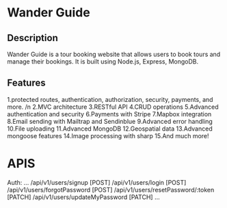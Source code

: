 <h1>Wander Guide</h1>

<h2>Description</h2>
Wander Guide is a tour booking website that allows users to book tours and manage their bookings. It is built using Node.js, Express, MongoDB.

<h2>Features</h2>


1.protected routes, authentication, authorization, security, payments, and more. /n
2.MVC architecture
3.RESTful API
4.CRUD operations
5.Advanced authentication and security
6.Payments with Stripe
7.Mapbox integration
8.Email sending with Mailtrap and Sendinblue
9.Advanced error handling
10.File uploading
11.Advanced MongoDB
12.Geospatial data
13.Advanced mongoose features
14.Image processing with sharp
15.And much more!

<h1>APIS</h1>
Auth:
...
/api/v1/users/signup [POST]
/api/v1/users/login [POST]
/api/v1/users/forgotPassword [POST]
/api/v1/users/resetPassword/:token [PATCH]
/api/v1/users/updateMyPassword [PATCH]
...
